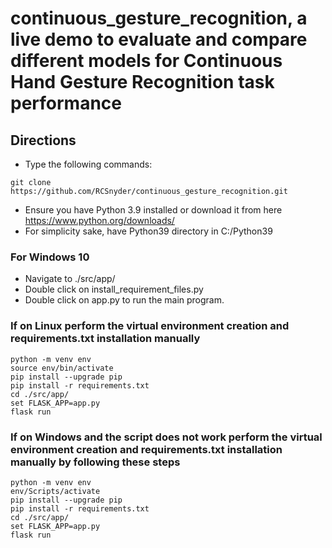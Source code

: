 
# continuous_gesture_recognition, a live demo to evaluate and compare different models for Continuous Hand Gesture Recognition task performance

## Directions

- Type the following commands:

```
git clone https://github.com/RCSnyder/continuous_gesture_recognition.git
```

- Ensure you have Python 3.9 installed or download it from here https://www.python.org/downloads/
- For simplicity sake, have Python39 directory in C:/Python39

### For Windows 10

- Navigate to ./src/app/
- Double click on install_requirement_files.py
- Double click on app.py to run the main program.

### If on Linux perform the virtual environment creation and requirements.txt installation manually

```
python -m venv env
source env/bin/activate
pip install --upgrade pip
pip install -r requirements.txt
cd ./src/app/
set FLASK_APP=app.py
flask run
```

### If on Windows and the script does not work perform the virtual environment creation and requirements.txt installation manually by following these steps

```
python -m venv env
env/Scripts/activate
pip install --upgrade pip
pip install -r requirements.txt
cd ./src/app/
set FLASK_APP=app.py
flask run
```
